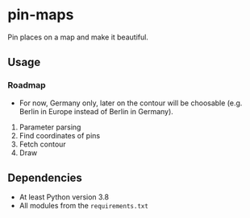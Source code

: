 # pin-maps
Pin places on a map and make it beautiful.

## Usage


### Roadmap
* For now, Germany only, later on the contour will be choosable (e.g. Berlin in Europe instead of Berlin in Germany).

1. Parameter parsing
1. Find coordinates of pins
1. Fetch contour
1. Draw

## Dependencies
* At least Python version 3.8
* All modules from the `requirements.txt`
